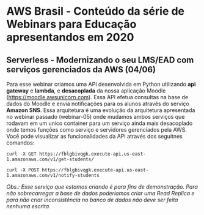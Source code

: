 # AWS Brasil - Conteúdo da série de Webinars para Educação apresentandos em 2020

## Serverless - Modernizando o seu LMS/EAD com serviços gerenciados da AWS (04/06)

Para esse webinar criamos uma API desenvolvida em Python utilizando **api gateway** e **lambda**, e **desacoplada** da nossa aplicação Moodle (https://moodle.awsunicorn.com). Essa API efetua consultas na base de dados do Moodle e envia notificações para os alunos através do serviço **Amazon SNS**. Essa arquitetura é uma evolução da arquitetura apresentada no webinar passado (webinar-05) onde mudamos ambos serviços que rodavam em um unico container para um serviço ainda mais desacoplado onde temos funções como serviço e servidores gerenciados pela AWS. Você pode visualizar as funcionalidades da API através dos seguitnes comandos:

```
curl -X GET https://fblgbivqgk.execute-api.us-east-1.amazonaws.com/v1/get-students/

curl -X POST https://fblgbivqgk.execute-api.us-east-1.amazonaws.com/v1/notify-students
```

_Obs.: Esse serviço que estamos criando é para fins de demonstração. Para não sobrecarregar a base de dados poderiamos criar uma Read Replica e para não criar inconsistência no banco de dados não deve ser feita nenhuma escrita._
